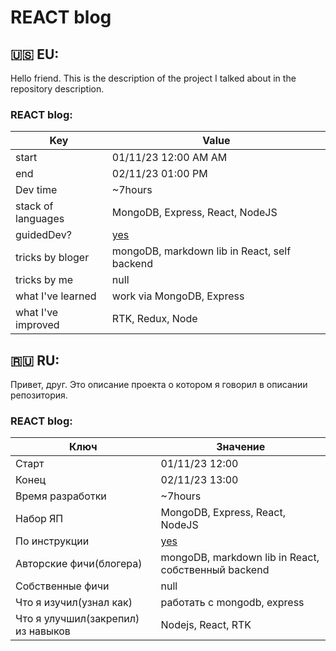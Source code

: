 # REACT blog

## 🇺🇸 EU:

Hello friend.
This is the description of the project I talked about in the repository description.

### REACT blog:

| Key                | Value                                                   |
| ------------------ | ------------------------------------------------------- |
| start              | 01/11/23 12:00 AM AM                                    |
| end                | 02/11/23 01:00 PM                                       |
| Dev time           | ~7hours                                                 |
| stack of languages | MongoDB, Express, React, NodeJS                         |
| guidedDev?         | [yes](https://youtu.be/GQ_pTmcXNrQ?si=5g8Qj2vlvc8JjJ1w) |
| tricks by bloger   | mongoDB, markdown lib in React, self backend            |
| tricks by me       | null                                                    |
| what I've learned  | work via MongoDB, Express                               |
| what I've improved | RTK, Redux, Node                                        |

## 🇷🇺 RU:

Привет, друг.
Это описание проекта о котором я говорил в описании репозитория.

### REACT blog:

| Ключ                               | Значение                                                |
| ---------------------------------- | ------------------------------------------------------- |
| Старт                              | 01/11/23 12:00                                          |
| Конец                              | 02/11/23 13:00                                          |
| Время разработки                   | ~7hours                                                 |
| Набор ЯП                           | MongoDB, Express, React, NodeJS                         |
| По инструкции                      | [yes](https://youtu.be/GQ_pTmcXNrQ?si=5g8Qj2vlvc8JjJ1w) |
| Авторские фичи(блогера)            | mongoDB, markdown lib in React, собственный backend     |
| Собственные фичи                   | null                                                    |
| Что я изучил(узнал как)            | работать с mongodb, express                             |
| Что я улучшил(закрепил) из навыков | Nodejs, React, RTK                                      |
